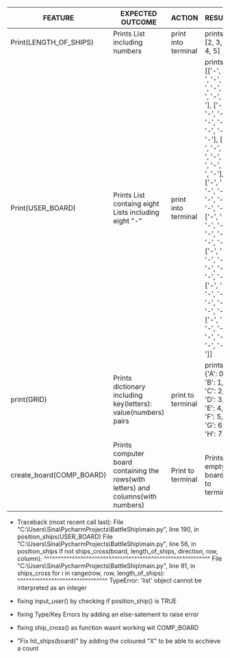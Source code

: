 | FEATURE | EXPECTED OUTCOME| ACTION | RESULT |
| -------------              | -------------                                | ------------- | ------------- |
| Print(LENGTH_OF_SHIPS) | Prints List including numbers | print into terminal | prints: [2, 3, 3, 4, 5] |
| Print(USER_BOARD) | Prints List containg eight Lists including eight "-"   | print into terminal | prints: [['-', '-', '-', '-', '-', '-', '-', '-'], ['-', '-', '-', '-', '-', '-', '-', '-'], ['-', '-', '-', '-', '-', '-', '-', '-'], ['-', '-', '-', '-', '-', '-', '-', '-'], ['-', '-', '-', '-', '-', '-', '-', '-'], ['-', '-', '-', '-', '-', '-', '-', '-'], ['-', '-', '-', '-', '-', '-', '-', '-'], ['-', '-', '-', '-', '-', '-', '-', '-']]|
| print(GRID) | Prints dictionary including key(letters): value(numbers) pairs | print to terminal | prints: {'A': 0, 'B': 1, 'C': 2, 'D': 3, 'E': 4, 'F': 5, 'G': 6, 'H': 7}|
| create_board(COMP_BOARD)| Prints computer board containing the rows(with letters) and columns(with numbers) | Print to terminal | Prints empty board to terminal |


- Traceback (most recent call last):
    File "C:\Users\Sina\PycharmProjects\BattleShip\main.py", line 190, in <module>
      position_ships(USER_BOARD)
    File "C:\Users\Sina\PycharmProjects\BattleShip\main.py", line 56, in position_ships
      if not ships_cross(board, length_of_ships, direction, row, column):
            ^^^^^^^^^^^^^^^^^^^^^^^^^^^^^^^^^^^^^^^^^^^^^^^^^^^^^^^^^^^
    File "C:\Users\Sina\PycharmProjects\BattleShip\main.py", line 91, in ships_cross
      for i in range(row, row, length_of_ships):
              ^^^^^^^^^^^^^^^^^^^^^^^^^^^^^^^^
  TypeError: 'list' object cannot be interpreted as an integer


- fixing input_user() by checking if position_ship() is TRUE
- fixing Type/Key Errors by adding an else-satement to raise error
- fixing ship_cross() as function wasnt working wit COMP_BOARD
- "Fix hit_ships(board)" by adding the coloured "X" to be able to acchieve a count
